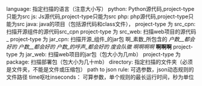 
language: 指定扫描的语言（注意大小写）
python: Python源代码,project-type只能为src
js: Js源代码,project-type只能为src
php: php源代码,project-type只能为src
java: java的项目（包括源代码和class文件），
project-type 为 src_cpn: 扫描开源组件的源代码src_cpn
project-type 为 src_web: 扫描web项目的源代码_
project-type 为 jar_cpn: 扫描开源_组件_的jar包
啊_素数_所包含的
_户数__都会好的_
_户数__都会好的_
_户数_的呼声_都会好的_
_度会队徽_
*啊啊啊啊*
__啊啊啊__
project-type 为 jar_web: 扫描web项目的jar包（包大小为几mb）
project-type 为 package: 扫描部署包（包大小为几十mb）
directory: 指定扫描的文件夹（必须是文件夹，不能是文件或压缩包）
path to json rule: 可选参数，json动态规则的文件路径
time呕吐inseconds： 可算参数，单个规则的最长运行时间，秒为单位
